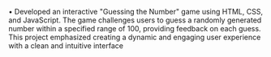 •	Developed an interactive "Guessing the Number" game using HTML, CSS, and JavaScript. The game challenges users to guess a randomly generated number within a specified range of 100, providing feedback on each guess. This project emphasized creating a dynamic and engaging user experience with a clean and intuitive interface
